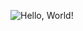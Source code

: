 ![Hello, World!]([https://tenor.com/ilwCIhY3g5z.gif](https://media1.tenor.com/m/X1DFymgWJAcAAAAC/poliwhirl-pokemon.gif))

